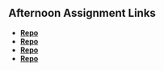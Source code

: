 ## Afternoon Assignment Links

* **[Repo](https://github.com/KylePep/burgerShack.git)**
* **[Repo](https://github.com/KylePep/graigsList.git)**
* **[Repo](https://github.com/KylePep/<ASSIGNMENT_REPO>)**
* **[Repo](https://github.com/KylePep/<ASSIGNMENT_REPO>)**
